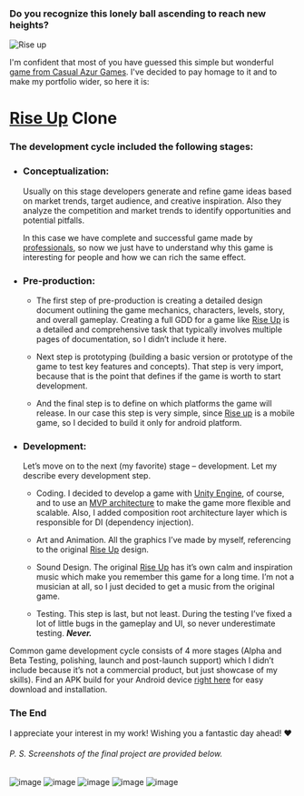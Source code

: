 ### Do you recognize this lonely ball ascending to reach new heights?

![Rise up](https://play-lh.googleusercontent.com/_jkLVQ7DHlo6PJv1zvfOdWuavpnuVoCAb4OvPh81l1D9SVRDd1G-Vw3BAyFza-tr_jKF=w240-h480-rw)  

I'm confident that most of you have guessed this simple but wonderful [game from Casual Azur Games]( https://play.google.com/store/apps/details?id=com.riseup.game). I've decided to pay homage to it and to make my portfolio wider, so here it is: 

# [Rise Up](https://play.google.com/store/apps/details?id=com.riseup.game) Clone 

### The development cycle included the following stages:
- ### Conceptualization:
  Usually on this stage developers generate and refine game ideas based on market trends, target audience, and creative inspiration.
  Also they analyze the competition and market trends to identify opportunities and potential pitfalls.  

  In this case we have complete and successful game made by [professionals](https://azurgames.com/),
  so now we just have to understand why this game is interesting for people and how we can rich the same effect. 

- ### Pre-production:
    - The first step of pre-production is creating a detailed design document outlining the game mechanics, characters, levels, story, and overall gameplay.
      Creating a full GDD for a game like [Rise Up](https://play.google.com/store/apps/details?id=com.riseup.game) is a detailed and comprehensive task
      that typically involves multiple pages of documentation, so I didn’t include it here.
      
    -	Next step is prototyping (building a basic version or prototype of the game to test key features and concepts).
      That step is very import, because that is the point that defines if the game is worth to start development.
     	
    -	And the final step is to define on which platforms the game will release.
      In our case this step is very simple, since [Rise up](https://play.google.com/store/apps/details?id=com.riseup.game) is a mobile game, so I decided to build it only for android platform.

-	### Development:
    Let’s move on to the next (my favorite) stage – development. Let my describe every development step.
 	
    -	Coding. I decided to develop a game with [Unity Engine](https://unity.com/), of course, and to use an [MVP architecture](https://unity.com/how-to/build-modular-codebase-mvc-and-mvp-programming-patterns#mvp-and-unity)
      to make the game more flexible and scalable. Also, I added composition root architecture layer which is responsible for DI (dependency injection).  
     	
    -	Art and Animation. All the graphics I’ve made by myself, referencing to the original [Rise Up]( https://play.google.com/store/apps/details?id=com.riseup.game) design.
      
    -	Sound Design. The original [Rise Up]( https://play.google.com/store/apps/details?id=com.riseup.game) has it’s own calm and inspiration music which make you remember this game for a long time.
      I’m not a musician at all, so I just decided to get a music from the original game.
     	
    -	Testing. This step is last, but not least. During the testing I’ve fixed a lot of little bugs in the gameplay and UI, so never underestimate testing. ***Never.***

Common game development cycle consists of 4 more stages (Alpha and Beta Testing, polishing, launch and post-launch support) which I didn’t include because it’s not a commercial product, but just showcase of my skills).
Find an APK build for your Android device [right here](https://drive.google.com/drive/folders/1BKZLIYNkpnJFt9tOn9V16D7NXW71-VS4?usp=sharing) for easy download and installation. 

### The End

I appreciate your interest in my work! Wishing you a fantastic day ahead! ❤️

###### P. S. Screenshots of the final project are provided below.
![image](https://github.com/Lekantrop-gd/RiseUp/assets/98541354/d96bc952-2375-4080-af1f-472c1ab2d9da)
![image](https://github.com/Lekantrop-gd/RiseUp/assets/98541354/db54d8e1-c392-45df-809d-7a4ac34e6b9d)
![image](https://github.com/Lekantrop-gd/RiseUp/assets/98541354/5a0dbc47-0041-4c6a-94f2-b138a2c09a98)
![image](https://github.com/Lekantrop-gd/RiseUp/assets/98541354/98540eac-e053-4ca7-bde1-af90faf79268)
![image](https://github.com/Lekantrop-gd/RiseUp/assets/98541354/064f27ae-080d-4037-ac63-36264a9f294b)
